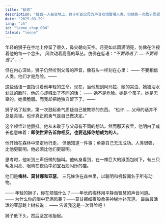 ```yaml
---
title: "疑惑"
description: "独自一人在空地上，狮子听到父母的声音劝他警惕人类。但他第一次敢于质疑自己一直相信的东西，这份疑惑孕育出行动的勇气。"
date: "2025-08-29"
lang: "zh"
id: "leone_chap_004"
taleid: "leone"
---
```


年轻的狮子在空地上停留了很久，鼻尖朝向天空。月亮如此圆满明亮，仿佛在注视着他的每一个念头。
风吹动着高高的草丛，仿佛在低语：*“不要再逃了……不要再逃了……”*

但在内心深处，狮子仍然听到父母的声音，像石头一样刻在心里：
—— 不要相信人类。他们才是危险。——

这些话语一直指引着他年轻的生命。现在，当他想到阿玛拉、她的哭泣、她被泪水划过的脸时，他的心却喊出了不同的话：
—— 她不是危险。她是个孩子。她是无辜的。她很脆弱。而我却把她独自留下了。——

狮子站了起来，第一次鼓起勇气质疑自己被教导的东西。
“也许……父母的话并不总是真理。也许真正的勇气是自己做决定。”

这个领悟让他颤抖。他从未敢于与父母有不同的想法。然而那天夜里，他明白了成长也意味着：**即使世界告诉你相反，也要选择你想成为的人**。

他开始在森林中坚定地行走。
但他知道一件事：单靠自己无法成功。人类很强，比他更聪明。他必须比他们更聪明。

思考时，他听到三声细微的猫叫。他转身看到，在一棵巨大的猴面包树下，有三只毛发闪亮、眼睛在夜色中如宝石般闪烁的猫。

他们是**梅林、莫甘娜和亚瑟**。
三兄妹住在森林里，以聪明和机智闻名于所有动物。

—— 年轻的狮子，你在烦恼什么？——年长的梅林用平静而智慧的声音问道。
—— 为什么你的眼中充满风暴？——莫甘娜如夜般柔美神秘地补充道。
最后最活泼的亚瑟跳上树枝说：
—— 告诉我这是一次冒险吧！

狮子低下头，然后坚定地抬起。

